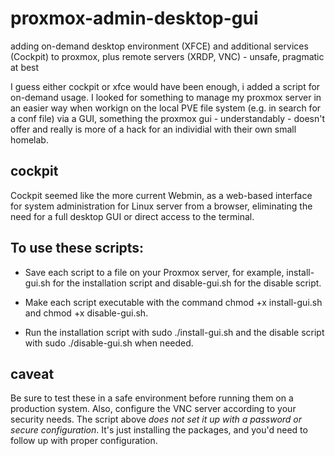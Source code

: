 # proxmox-admin-desktop-gui
adding on-demand desktop environment (XFCE) and additional services (Cockpit) to proxmox, plus remote servers (XRDP, VNC) - unsafe, pragmatic at best

I guess either cockpit or xfce would have been enough, i added a script for on-demand usage. I looked for something to manage my proxmox server in an easier way when workign on the local PVE file system (e.g. in search for a conf file) via a GUI, something the proxmox gui - understandably - doesn't offer and really is more of a hack for an individial with their own small homelab.

## cockpit
 Cockpit seemed like the more current Webmin, as a web-based interface for system administration for Linux server from a browser, eliminating the need for a full desktop GUI or direct access to the terminal.

## 
 

## To use these scripts:

- Save each script to a file on your Proxmox server, for example, install-gui.sh for the installation script and disable-gui.sh for the disable script.

- Make each script executable with the command chmod +x install-gui.sh and chmod +x disable-gui.sh.

- Run the installation script with sudo ./install-gui.sh and the disable script with sudo ./disable-gui.sh when needed.

## caveat
Be sure to test these in a safe environment before running them on a production system. Also, configure the VNC server according to your security needs. The script above *does not set it up with a password or secure configuration*. 
It's just installing the packages, and you'd need to follow up with proper configuration.
